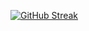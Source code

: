 [![GitHub Streak](https://streak-stats.demolab.com?user=KudoTaisei&hide_border=&locale=ja)](https://git.io/streak-stats)
